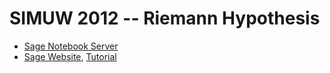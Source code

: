 SIMUW 2012 -- Riemann Hypothesis
================================

* [Sage Notebook Server](http://simuw.sagenb.org)
* [Sage Website](http://sagemath.org/), [Tutorial](http://www.sagemath.org/doc/tutorial/)
